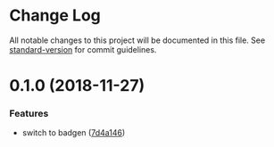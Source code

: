 # Change Log

All notable changes to this project will be documented in this file. See [standard-version](https://github.com/conventional-changelog/standard-version) for commit guidelines.

<a name="0.1.0"></a>
# 0.1.0 (2018-11-27)


### Features

* switch to badgen ([7d4a146](https://github.com/postinstaller/postinstaller-badge/commit/7d4a146))
